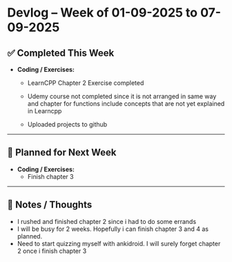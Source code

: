 # Devlog – Week of 01-09-2025 to 07-09-2025

## ✅ Completed This Week

- **Coding / Exercises:**
    
    - LearnCPP Chapter 2 Exercise completed
        
    - Udemy course not completed since it is not arranged in same way and chapter for functions include concepts that are not yet explained in Learncpp
        
    - Uploaded projects to github
        

* * *

## 🚀 Planned for Next Week

- **Coding / Exercises:**
    - Finish chapter 3

* * *

## 📌 Notes / Thoughts

- I rushed and finished chapter 2 since i had to do some errands
- I will be busy for 2 weeks. Hopefully i can finish chapter 3 and 4 as planned.
- Need to start quizzing myself with ankidroid. I will surely forget chapter 2 once i finish chapter 3